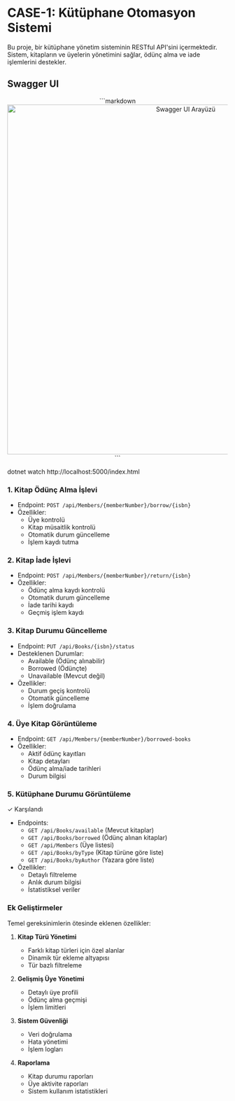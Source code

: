 # CASE-1: Kütüphane Otomasyon Sistemi

Bu proje, bir kütüphane yönetim sisteminin RESTful API'sini içermektedir. Sistem, kitapların ve üyelerin yönetimini sağlar, ödünç alma ve iade işlemlerini destekler.

## Swagger UI 

<p align="center">
  ```markdown
  <img src="./swg.png" alt="Swagger UI Arayüzü" width="800">
  ```
</p>

dotnet watch
http://localhost:5000/index.html


### 1. Kitap Ödünç Alma İşlevi

- Endpoint: `POST /api/Members/{memberNumber}/borrow/{isbn}`
- Özellikler:
  * Üye kontrolü
  * Kitap müsaitlik kontrolü
  * Otomatik durum güncelleme
  * İşlem kaydı tutma

### 2. Kitap İade İşlevi

- Endpoint: `POST /api/Members/{memberNumber}/return/{isbn}`
- Özellikler:
  * Ödünç alma kaydı kontrolü
  * Otomatik durum güncelleme
  * İade tarihi kaydı
  * Geçmiş işlem kaydı

### 3. Kitap Durumu Güncelleme

- Endpoint: `PUT /api/Books/{isbn}/status`
- Desteklenen Durumlar:
  * Available (Ödünç alınabilir)
  * Borrowed (Ödünçte)
  * Unavailable (Mevcut değil)
- Özellikler:
  * Durum geçiş kontrolü
  * Otomatik güncelleme
  * İşlem doğrulama

### 4. Üye Kitap Görüntüleme

- Endpoint: `GET /api/Members/{memberNumber}/borrowed-books`
- Özellikler:
  * Aktif ödünç kayıtları
  * Kitap detayları
  * Ödünç alma/iade tarihleri
  * Durum bilgisi

### 5. Kütüphane Durumu Görüntüleme
✓ Karşılandı
- Endpoints:
  * `GET /api/Books/available` (Mevcut kitaplar)
  * `GET /api/Books/borrowed` (Ödünç alınan kitaplar)
  * `GET /api/Members` (Üye listesi)
  * `GET /api/Books/byType` (Kitap türüne göre liste)
  * `GET /api/Books/byAuthor` (Yazara göre liste)
- Özellikler:
  * Detaylı filtreleme
  * Anlık durum bilgisi
  * İstatistiksel veriler

### Ek Geliştirmeler
Temel gereksinimlerin ötesinde eklenen özellikler:
1. **Kitap Türü Yönetimi**
   - Farklı kitap türleri için özel alanlar
   - Dinamik tür ekleme altyapısı
   - Tür bazlı filtreleme

2. **Gelişmiş Üye Yönetimi**
   - Detaylı üye profili
   - Ödünç alma geçmişi
   - İşlem limitleri

3. **Sistem Güvenliği**
   - Veri doğrulama
   - Hata yönetimi
   - İşlem logları

4. **Raporlama**
   - Kitap durumu raporları
   - Üye aktivite raporları
   - Sistem kullanım istatistikleri


